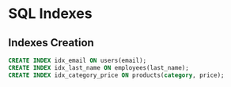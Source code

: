 # SQL Indexes

## Indexes Creation
```sql
CREATE INDEX idx_email ON users(email);
CREATE INDEX idx_last_name ON employees(last_name);
CREATE INDEX idx_category_price ON products(category, price);
